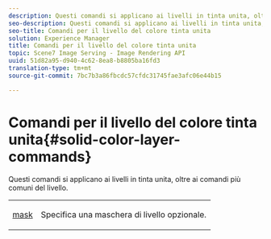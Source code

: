 ```yaml
---
description: Questi comandi si applicano ai livelli in tinta unita, oltre ai comandi più comuni del livello.
seo-description: Questi comandi si applicano ai livelli in tinta unita, oltre ai comandi più comuni del livello.
seo-title: Comandi per il livello del colore tinta unita
solution: Experience Manager
title: Comandi per il livello del colore tinta unita
topic: Scene7 Image Serving - Image Rendering API
uuid: 51d82a95-d940-4c62-8ea8-b8805ba16fd3
translation-type: tm+mt
source-git-commit: 7bc7b3a86fbcdc57cfdc31745fae3afc06e44b15

---
```



# Comandi per il livello del colore tinta unita{#solid-color-layer-commands}

Questi comandi si applicano ai livelli in tinta unita, oltre ai comandi più comuni del livello.

<table id="simpletable_4E563E4C797E45F390340258170BDCE4"> 
 <tr class="strow"> 
  <td class="stentry"> <p><a href="../../../../../../is-api/http-ref/image-serving-api-ref/c-http-protocol-reference/c-command-reference/r-mask.md#reference-922254e027404fb890b850e2723ee06e" type="reference" format="dita" scope="local"> mask</a> </p> </td> 
  <td class="stentry"> <p>Specifica una maschera di livello opzionale. </p></td> 
 </tr> 
</table>

